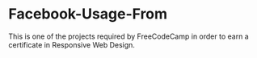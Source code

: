 # Facebook-Usage-From
This is one of the projects required by FreeCodeCamp in order to earn a certificate in Responsive Web Design. 

